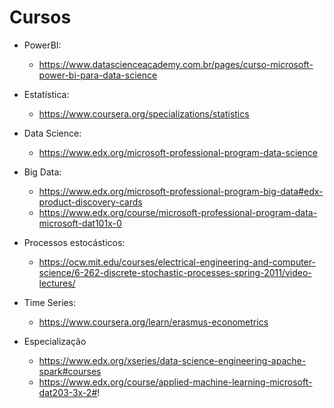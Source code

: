 # Cursos

* PowerBI:
  * https://www.datascienceacademy.com.br/pages/curso-microsoft-power-bi-para-data-science
* Estatística:
  * https://www.coursera.org/specializations/statistics
* Data Science:
  * https://www.edx.org/microsoft-professional-program-data-science
* Big Data:
  * https://www.edx.org/microsoft-professional-program-big-data#edx-product-discovery-cards
  * https://www.edx.org/course/microsoft-professional-program-data-microsoft-dat101x-0
* Processos estocásticos:
  * https://ocw.mit.edu/courses/electrical-engineering-and-computer-science/6-262-discrete-stochastic-processes-spring-2011/video-lectures/
* Time Series:
  * https://www.coursera.org/learn/erasmus-econometrics

* Especialização
  * https://www.edx.org/xseries/data-science-engineering-apache-spark#courses
  * https://www.edx.org/course/applied-machine-learning-microsoft-dat203-3x-2#!